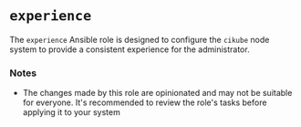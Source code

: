 # `experience`

The `experience` Ansible role is designed to configure the `cikube` node system to provide a consistent experience for the administrator.

### Notes

* The changes made by this role are opinionated and may not be suitable for everyone. It's recommended to review the role's tasks before applying it to your system
